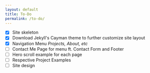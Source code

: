 ```yaml
---
layout: default
title: To-Do
permalink: /to-do/
---
```


- [x] Site skeleton
- [x] Download Jekyll's Cayman theme to further customize site layout
- [x] Navigation Menu *Projects, About, etc*
- [ ] Contact Me Page for menu ft. Contact Form and Footer 
- [ ] Hero scroll example for each page
- [ ] Respective Project Examples
- [ ] Site design